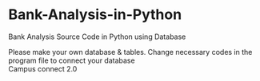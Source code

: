 # Bank-Analysis-in-Python
Bank Analysis Source Code in Python using Database

Please make your own database & tables. Change necessary codes in the program file to connect your database\
Campus connect 2.0
